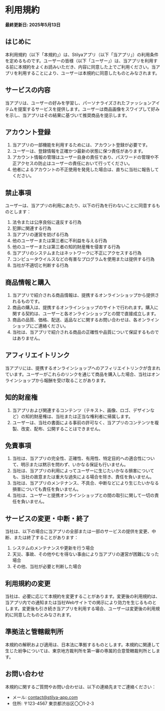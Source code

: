 # 利用規約

**最終更新日: 2025年5月13日**

## はじめに

本利用規約（以下「本規約」）は、Stilyaアプリ（以下「当アプリ」）の利用条件を定めるものです。ユーザーの皆様（以下「ユーザー」）は、当アプリを利用する前に本規約をよくお読みいただき、内容に同意した上でご利用ください。当アプリを利用することにより、ユーザーは本規約に同意したものとみなされます。

## サービスの内容

当アプリは、ユーザーの好みを学習し、パーソナライズされたファッションアイテムを提案するサービスを提供します。ユーザーは商品画像をスワイプして好みを示し、当アプリはその結果に基づいて推奨商品を提示します。

## アカウント登録

1. 当アプリの一部機能を利用するためには、アカウント登録が必要です。
2. ユーザーは、登録情報を正確かつ最新の状態に保つ責任があります。
3. アカウント情報の管理はユーザー自身の責任であり、パスワードの管理や不正アクセスの防止はユーザーの責任において行ってください。
4. 他者によるアカウントの不正使用を発見した場合は、直ちに当社に報告してください。

## 禁止事項

ユーザーは、当アプリの利用にあたり、以下の行為を行わないことに同意するものとします：

1. 法令または公序良俗に違反する行為
2. 犯罪に関連する行為
3. 当アプリの運営を妨げる行為
4. 他のユーザーまたは第三者に不利益を与える行為
5. 他のユーザーまたは第三者の知的財産権を侵害する行為
6. 当アプリのシステムまたはネットワークに不正にアクセスする行為
7. コンピュータウイルスなどの有害なプログラムを使用または提供する行為
8. 当社が不適切と判断する行為

## 商品情報と購入

1. 当アプリで紹介される商品情報は、提携するオンラインショップから提供されるものです。
2. 商品の購入は、提携するオンラインショップのサイトで行われます。購入に関する契約は、ユーザーと各オンラインショップとの間で直接成立します。
3. 商品の品質、価格、配送、返品などに関するお問い合わせは、各オンラインショップにご連絡ください。
4. 当社は、当アプリで紹介される商品の正確性や品質について保証するものではありません。

## アフィリエイトリンク

当アプリには、提携するオンラインショップへのアフィリエイトリンクが含まれています。ユーザーがこれらのリンクを通じて商品を購入した場合、当社はオンラインショップから報酬を受け取ることがあります。

## 知的財産権

1. 当アプリおよび関連するコンテンツ（テキスト、画像、ロゴ、デザインなど）の知的財産権は、当社または正当な権利者に帰属します。
2. ユーザーは、当社の書面による事前の許可なく、当アプリのコンテンツを複製、改変、配布、公開することはできません。

## 免責事項

1. 当社は、当アプリの完全性、正確性、有用性、特定目的への適合性について、明示または黙示を問わず、いかなる保証も行いません。
2. 当社は、当アプリの利用によってユーザーに生じたいかなる損害についても、当社の故意または重大な過失による場合を除き、責任を負いません。
3. 当社は、当アプリのメンテナンス、不具合、中断などにより生じたいかなる損害についても責任を負いません。
4. 当社は、ユーザーと提携オンラインショップとの間の取引に関して一切の責任を負いません。

## サービスの変更・中断・終了

当社は、以下の場合に当アプリの全部または一部のサービスの提供を変更、中断、または終了することがあります：

1. システムのメンテナンスや更新を行う場合
2. 天災、事故、その他やむを得ない事由により当アプリの運営が困難になった場合
3. その他、当社が必要と判断した場合

## 利用規約の変更

当社は、必要に応じて本規約を変更することがあります。変更後の利用規約は、当アプリ内での通知または当社Webサイトでの掲示により効力を生じるものとします。変更後も引き続き当アプリを利用する場合、ユーザーは変更後の利用規約に同意したものとみなされます。

## 準拠法と管轄裁判所

本規約の解釈および適用は、日本法に準拠するものとします。本規約に関連して生じた紛争については、東京地方裁判所を第一審の専属的合意管轄裁判所とします。

## お問い合わせ

本規約に関するご質問やお問い合わせは、以下の連絡先までご連絡ください：

- メール: contact@stilya-app.com
- 住所: 〒123-4567 東京都渋谷区〇〇1-2-3
